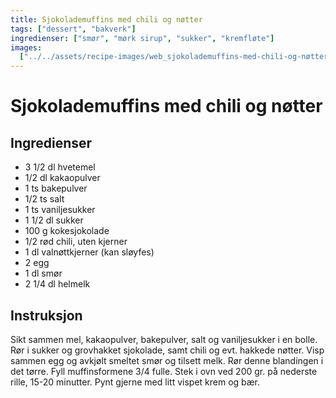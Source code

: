 ```yaml
---
title: Sjokolademuffins med chili og nøtter
tags: ["dessert", "bakverk"]
ingredienser: ["smør", "mørk sirup", "sukker", "kremfløte"]
images:
  ["../../assets/recipe-images/web_sjokolademuffins-med-chili-og-nøtter.jpg"]
---
```


# Sjokolademuffins med chili og nøtter

## Ingredienser

- 3 1/2 dl hvetemel
- 1/2 dl kakaopulver
- 1 ts bakepulver
- 1/2 ts salt
- 1 ts vaniljesukker
- 1 1/2 dl sukker
- 100 g kokesjokolade
- 1/2 rød chili, uten kjerner
- 1 dl valnøttkjerner (kan sløyfes)
- 2 egg
- 1 dl smør
- 2 1/4 dl helmelk

## Instruksjon

Sikt sammen mel, kakaopulver, bakepulver, salt og vaniljesukker i en bolle. Rør i sukker og grovhakket sjokolade, samt chili og evt. hakkede nøtter. Visp sammen egg og avkjølt smeltet smør og tilsett melk. Rør denne blandingen i det tørre. Fyll muffinsformene 3/4 fulle. Stek i ovn ved 200 gr. på nederste rille, 15-20 minutter. Pynt gjerne med litt vispet krem og bær.
